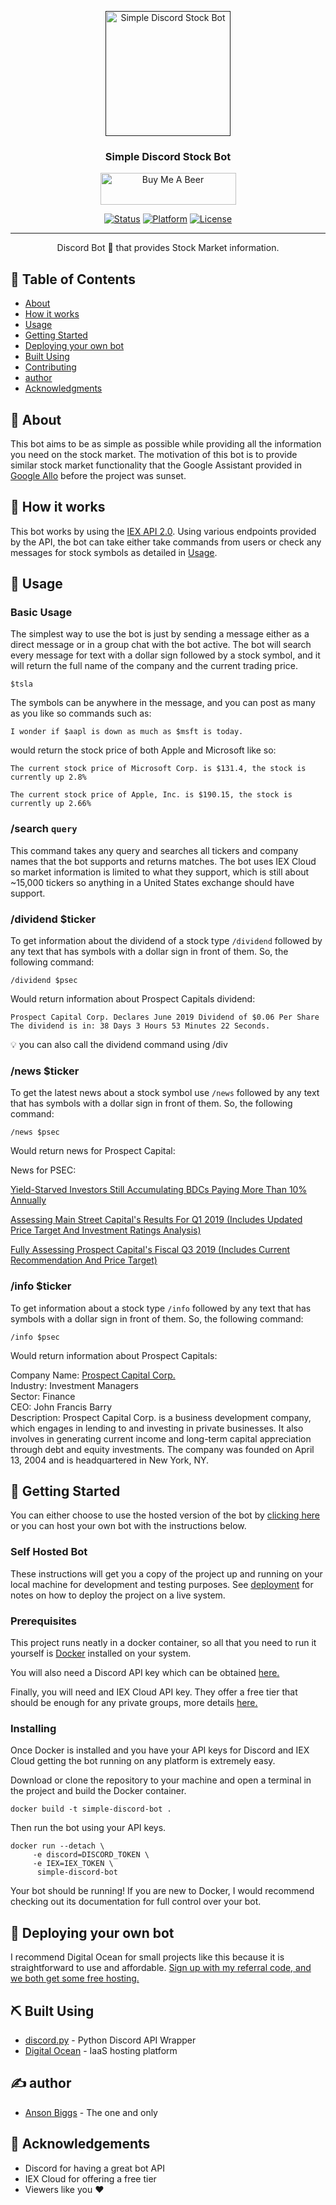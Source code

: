<div align="center">
<p align="center">
  <a href="" rel="noopener">
 <img width=200px height=200px src="https://assets.gitlab-static.net/uploads/-/system/project/avatar/10273693/logo.jpg" alt="Simple Discord Stock Bot"></a>
</p>

<h3 align="center">Simple Discord Stock Bot</h3>

<a href="https://www.buymeacoffee.com/Anson" target="_blank"><img src="https://cdn.buymeacoffee.com/buttons/default-orange.png" alt="Buy Me A Beer" style="height: 51px !important;width: 217px !important;" ></a>

[![Status](https://img.shields.io/badge/status-active-success.svg)]()
[![Platform](https://img.shields.io/badge/platform-Discord-blue.svg)]()
[![License](https://img.shields.io/badge/license-MIT-blue.svg)](/LICENSE)

</div>

---

<p align="center"> Discord Bot 🤖 that provides Stock Market information.
    <br> 
</p>

## 📝 Table of Contents

- [About](#about)
- [How it works](#working)
- [Usage](#usage)
- [Getting Started](#getting_started)
- [Deploying your own bot](#deployment)
- [Built Using](#built_using)
- [Contributing](../CONTRIBUTING.md)
- [author](#author)
- [Acknowledgments](#acknowledgement)

## 🧐 About <a name = "about"></a>

This bot aims to be as simple as possible while providing all the information you need on the stock market. The motivation of this bot is to provide similar stock market functionality that the Google Assistant provided in [Google Allo](https://gcemetery.co/google-allo/) before the project was sunset.

## 💭 How it works <a name = "working"></a>

This bot works by using the [IEX API 2.0](https://iexcloud.io/docs/api/). Using various endpoints provided by the API, the bot can take either take commands from users or check any messages for stock symbols as detailed in [Usage](#usage).

## 🎈 Usage <a name = "usage"></a>

### Basic Usage

The simplest way to use the bot is just by sending a message either as a direct message or in a group chat with the bot active. The bot will search every message for text with a dollar sign followed by a stock symbol, and it will return the full name of the company and the current trading price.

```
$tsla
```

The symbols can be anywhere in the message, and you can post as many as you like so commands such as:

```
I wonder if $aapl is down as much as $msft is today.
```

would return the stock price of both Apple and Microsoft like so:

```
The current stock price of Microsoft Corp. is $131.4, the stock is currently up 2.8%

The current stock price of Apple, Inc. is $190.15, the stock is currently up 2.66%
```

### /search `query`

This command takes any query and searches all tickers and company names that the bot supports and returns matches. The bot uses IEX Cloud so market information is limited to what they support, which is still about ~15,000 tickers so anything in a United States exchange should have support.

### /dividend \$ticker

To get information about the dividend of a stock type `/dividend` followed by any text that has symbols with a dollar sign in front of them. So, the following command:

```
/dividend $psec
```

Would return information about Prospect Capitals dividend:

```
Prospect Capital Corp. Declares June 2019 Dividend of $0.06 Per Share
The dividend is in: 38 Days 3 Hours 53 Minutes 22 Seconds.
```

💡 you can also call the dividend command using /div

### /news \$ticker

To get the latest news about a stock symbol use `/news` followed by any text that has symbols with a dollar sign in front of them. So, the following command:

```
/news $psec
```

Would return news for Prospect Capital:

News for PSEC:

[Yield-Starved Investors Still Accumulating BDCs Paying More Than 10% Annually](https://cloud.iexapis.com/v1/news/article/d994b8b5-9fbf-4ceb-afbe-e6defcfc6352)

[Assessing Main Street Capital's Results For Q1 2019 (Includes Updated Price Target And Investment Ratings Analysis)](https://cloud.iexapis.com/v1/news/article/e60899bc-5230-4388-a609-fc2b8736a7d4)

[Fully Assessing Prospect Capital's Fiscal Q3 2019 (Includes Current Recommendation And Price Target)](https://cloud.iexapis.com/v1/news/article/08881160-72c5-4f5d-885b-1751187d24eb)

### /info \$ticker

To get information about a stock type `/info` followed by any text that has symbols with a dollar sign in front of them. So, the following command:

```
/info $psec
```

Would return information about Prospect Capitals:

Company Name: [Prospect Capital Corp.](http://www.prospectstreet.com/)  
Industry: Investment Managers  
Sector: Finance  
CEO: John Francis Barry  
Description: Prospect Capital Corp. is a business development company, which engages in lending to and investing in private businesses. It also involves in generating current income and long-term capital appreciation through debt and equity investments. The company was founded on April 13, 2004 and is headquartered in New York, NY.

## 🏁 Getting Started <a name = "getting_started"></a>

You can either choose to use the hosted version of the bot by [clicking here](https://discordapp.com/oauth2/authorize?client_id=532045200823025666&permissions=2048&scope=bot) or you can host your own bot with the instructions below.

### Self Hosted Bot

These instructions will get you a copy of the project up and running on your local machine for development and testing purposes. See [deployment](#deployment) for notes on how to deploy the project on a live system.

### Prerequisites

This project runs neatly in a docker container, so all that you need to run it yourself is [Docker](https://hub.docker.com/?overlay=onboarding) installed on your system.

You will also need a Discord API key which can be obtained [here.](https://discordapp.com/developers/)

Finally, you will need and IEX Cloud API key. They offer a free tier that should be enough for any private groups, more details [here.](https://iexcloud.io/)

### Installing

Once Docker is installed and you have your API keys for Discord and IEX Cloud getting the bot running on any platform is extremely easy.

Download or clone the repository to your machine and open a terminal in the project and build the Docker container.

```
docker build -t simple-discord-bot .
```

Then run the bot using your API keys.

```
docker run --detach \
     -e discord=DISCORD_TOKEN \
     -e IEX=IEX_TOKEN \
      simple-discord-bot
```

Your bot should be running! If you are new to Docker, I would recommend checking out its documentation for full control over your bot.

## 🚀 Deploying your own bot <a name = "deployment"></a>

I recommend Digital Ocean for small projects like this because it is straightforward to use and affordable. [Sign up with my referral code, and we both get some free hosting.](https://m.do.co/c/6b5df7ef55b6)

## ⛏️ Built Using <a name = "built_using"></a>

- [discord.py](https://github.com/Rapptz/discord.py) - Python Discord API Wrapper
- [Digital Ocean](https://www.digitalocean.com/) - IaaS hosting platform

## ✍️ author <a name = "author"></a>

- [Anson Biggs](https://blog.ansonbiggs.com/author/anson/) - The one and only

## 🎉 Acknowledgements <a name = "acknowledgement"></a>

- Discord for having a great bot API
- IEX Cloud for offering a free tier
- Viewers like you ♥
